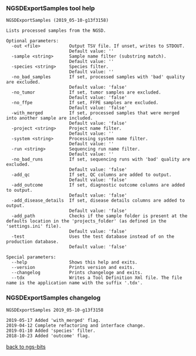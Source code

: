 ### NGSDExportSamples tool help
	NGSDExportSamples (2019_05-10-g13f3158)
	
	Lists processed samples from the NGSD.
	
	Optional parameters:
	  -out <file>           Output TSV file. If unset, writes to STDOUT.
	                        Default value: ''
	  -sample <string>      Sample name filter (substring match).
	                        Default value: ''
	  -species <string>     Species filter.
	                        Default value: ''
	  -no_bad_samples       If set, processed samples with 'bad' quality are excluded.
	                        Default value: 'false'
	  -no_tumor             If set, tumor samples are excluded.
	                        Default value: 'false'
	  -no_ffpe              If set, FFPE samples are excluded.
	                        Default value: 'false'
	  -with_merged          If set, processed samples that were merged into another sample are included.
	                        Default value: 'false'
	  -project <string>     Project name filter.
	                        Default value: ''
	  -system <string>      Processing system name filter.
	                        Default value: ''
	  -run <string>         Sequencing run name filter.
	                        Default value: ''
	  -no_bad_runs          If set, sequencing runs with 'bad' quality are excluded.
	                        Default value: 'false'
	  -add_qc               If set, QC columns are added to output.
	                        Default value: 'false'
	  -add_outcome          If set, diagnostic outcome columns are added to output.
	                        Default value: 'false'
	  -add_disease_details  If set, disease details columns are added to output.
	                        Default value: 'false'
	  -add_path             Checks if the sample folder is present at the defaults location in the 'projects_folder' (as defined in the 'settings.ini' file).
	                        Default value: 'false'
	  -test                 Uses the test database instead of on the production database.
	                        Default value: 'false'
	
	Special parameters:
	  --help                Shows this help and exits.
	  --version             Prints version and exits.
	  --changelog           Prints changeloge and exits.
	  --tdx                 Writes a Tool Definition Xml file. The file name is the application name with the suffix '.tdx'.
	
### NGSDExportSamples changelog
	NGSDExportSamples 2019_05-10-g13f3158
	
	2019-05-17 Added 'with_merged' flag.
	2019-04-12 Complete refactoring and interface change.
	2019-01-10 Added 'species' filter.
	2018-10-23 Added 'outcome' flag.
[back to ngs-bits](https://github.com/imgag/ngs-bits)